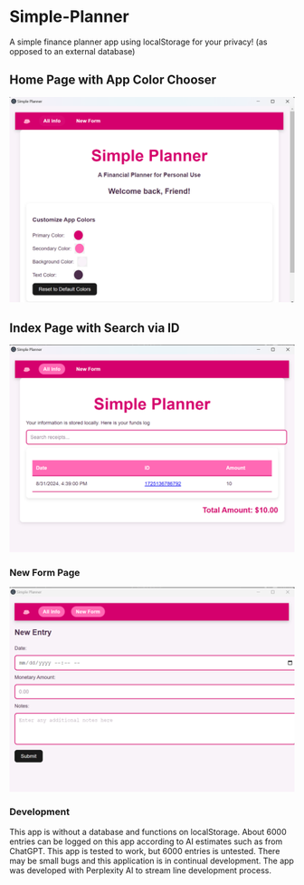 # Simple-Planner

A simple finance planner app using localStorage for your privacy! (as opposed to an external database)


## Home Page with App Color Chooser

![index page](./rappindex.PNG)



## Index Page with Search via ID

![View Receipts](./rappview2.PNG)


### New Form Page

![New Form Page](./rappform.PNG)


### Development

This app is without a database and functions on localStorage. About 6000 entries can be logged on this app according to AI estimates such as from ChatGPT. This app is tested to work, but 6000 entries is untested. There may be small bugs and this application is in continual development. The app was developed with Perplexity AI to stream line development process.

